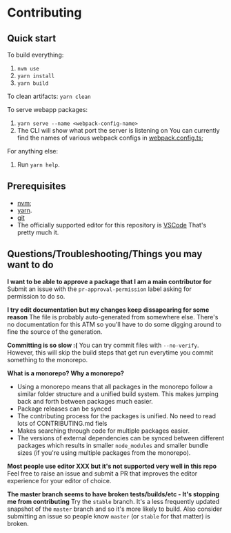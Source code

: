 # Contributing

## Quick start
To build everything:
1. `nvm use`
2. `yarn install`
3. `yarn build`

To clean artifacts: `yarn clean`

To serve webapp packages:
1. `yarn serve --name <webpack-config-name>`
2. The CLI will show what port the server is listening on
You can currently find the names of various webpack configs in [webpack.config.ts](./webpack.config.ts);

For anything else:
1. Run `yarn help`.

## Prerequisites
- [nvm](https://github.com/nvm-sh/nvm);
- [yarn](https://yarnpkg.com/getting-started/install).
- [git](https://git-scm.com/)
- The officially supported editor for this repository is [VSCode](https://code.visualstudio.com/)
That's pretty much it.

## Questions/Troubleshooting/Things you may want to do
**I want to be able to approve a package that I am a main contributor for**
Submit an issue with the `pr-approval-permission` label asking for permission to do so.

**I try edit documentation but my changes keep dissapearing for some reason**
The file is probably auto-generated from somewhere else. There's no documentation for this ATM so you'll have to do some digging around to fine the source of the generation.

**Committing is so slow :(**
You can try commit files with `--no-verify`. However, this will skip the build steps that get run everytime you commit something to the monorepo.

**What is a monorepo? Why a monorepo?**
- Using a monorepo means that all packages in the monorepo follow a similar folder structure and a unified build system. This makes jumping back and forth between packages much easier. 
- Package releases can be synced
- The contributing process for the packages is unified. No need to read lots of CONTRIBUTING.md fiels
- Makes searching through code for multiple packages easier.
- The versions of external dependencies can be synced between different packages which results in smaller `node_modules` and smaller bundle sizes (if you're using multiple packages from the monorepo).

**Most people use editor XXX but it's not supported very well in this repo**
Feel free to raise an issue and submit a PR that improves the editor experience for your editor of choice.

**The master branch seems to have broken tests/builds/etc - It's stopping me from contributing**
Try the `stable` branch. It's a less frequently updated snapshot of the `master` branch and so it's more likely to build. Also consider submitting an issue so people know `master` (or `stable` for that matter) is broken.
